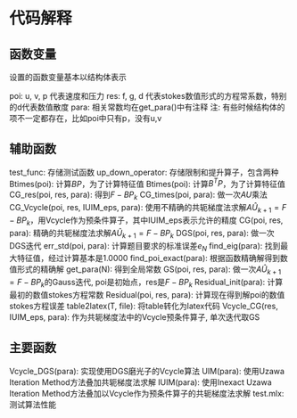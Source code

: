 # 代码解释

## 函数变量

设置的函数变量基本以结构体表示

poi: u, v, p 代表速度和压力
res: f, g, d 代表stokes数值形式的方程常系数，特别的d代表数值散度
para: 相关常数均在get_para()中有注释
注: 有些时候结构体的项不一定都存在，比如poi中只有p，没有u,v

## 辅助函数

test_func: 存储测试函数
up_down_operator: 存储限制和提升算子，包含两种
Btimes(poi): 计算$BP$，为了计算特征值
Btimes(poi): 计算$B^TP$，为了计算特征值
CG_res(poi, res, para): 得到$F-BP_k$
CG_times(poi, para): 做一次$AU$乘法
CG_Vcycle(poi, res, IUIM_eps, para): 使用不精确的共轭梯度法求解$A\hat{U}_{k+1}=F-BP_k$，用Vcycle作为预条件算子，其中IUIM_eps表示允许的精度
CG(poi, res, para): 精确的共轭梯度法求解$A\hat{U}_{k+1}=F-BP_k$
DGS(poi, res, para): 做一次DGS迭代
err_std(poi, para): 计算题目要求的标准误差$e_N$
find_eig(para): 找到最大特征值，经过计算基本是1.0000
find_poi_exact(para): 根据函数精确解得到数值形式的精确解
get_para(N): 得到全局常数
GS(poi, res, para): 做一次$A\hat{U}_{k+1}=F-BP_k$的Gauss迭代, poi是初始点，res是$F-BP_k$
Residual_init(para): 计算最初的数值stokes方程常数
Residual(poi, res, para): 计算现在得到解poi的数值stokes方程误差
table2latex(T, file): 将table转化为latex代码
Vcycle_CG(res, IUIM_eps, para): 作为共轭梯度法中的Vcycle预条件算子, 单次迭代取GS

## 主要函数

Vcycle_DGS(para): 实现使用DGS磨光子的Vcycle算法
UIM(para): 使用Uzawa Iteration Method方法叠加共轭梯度法求解
IUIM(para): 使用Inexact Uzawa Iteration Method方法叠加以Vcycle作为预条件算子的共轭梯度法求解
test.mlx: 测试算法性能
